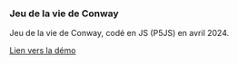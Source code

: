 ### Jeu de la vie de Conway

Jeu de la vie de Conway, codé en JS (P5JS) en avril 2024.

[Lien vers la démo](https://jacquesgrana.github.io/P5JS-Life-Game-Conway/)
